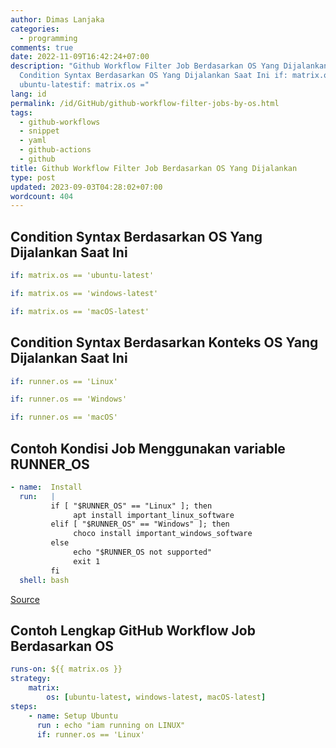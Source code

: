 ```yaml
---
author: Dimas Lanjaka
categories:
  - programming
comments: true
date: 2022-11-09T16:42:24+07:00
description: "Github Workflow Filter Job Berdasarkan OS Yang Dijalankan
  Condition Syntax Berdasarkan OS Yang Dijalankan Saat Ini if: matrix.os ==
  ubuntu-latestif: matrix.os ="
lang: id
permalink: /id/GitHub/github-workflow-filter-jobs-by-os.html
tags:
  - github-workflows
  - snippet
  - yaml
  - github-actions
  - github
title: Github Workflow Filter Job Berdasarkan OS Yang Dijalankan
type: post
updated: 2023-09-03T04:28:02+07:00
wordcount: 404
---
```


## Condition Syntax Berdasarkan OS Yang Dijalankan Saat Ini
```yaml
if: matrix.os == 'ubuntu-latest'

if: matrix.os == 'windows-latest'

if: matrix.os == 'macOS-latest'
```

## Condition Syntax Berdasarkan Konteks OS Yang Dijalankan Saat Ini
```yaml
if: runner.os == 'Linux'

if: runner.os == 'Windows'

if: runner.os == 'macOS'
```

## Contoh Kondisi Job Menggunakan variable RUNNER_OS
```yaml
- name:  Install
  run:   |
         if [ "$RUNNER_OS" == "Linux" ]; then
              apt install important_linux_software
         elif [ "$RUNNER_OS" == "Windows" ]; then
              choco install important_windows_software
         else
              echo "$RUNNER_OS not supported"
              exit 1
         fi
  shell: bash
```

[Source](https://stackoverflow.com/a/57948488)

## Contoh Lengkap GitHub Workflow Job Berdasarkan OS
```yaml
runs-on: ${{ matrix.os }}
strategy:
    matrix:
        os: [ubuntu-latest, windows-latest, macOS-latest]
steps:
    - name: Setup Ubuntu
      run : echo "iam running on LINUX"
      if: runner.os == 'Linux'
```
